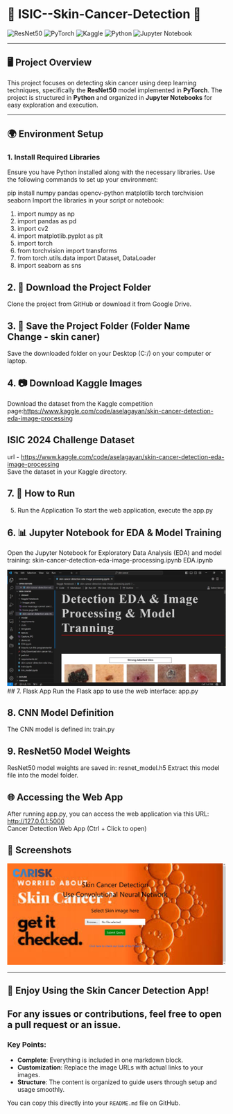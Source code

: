 # 🌟 ISIC--Skin-Cancer-Detection 🌟

![ResNet50](https://img.shields.io/badge/ResNet50-CNN-blue)
![PyTorch](https://img.shields.io/badge/PyTorch-red)
![Kaggle](https://img.shields.io/badge/Kaggle-blue)
![Python](https://img.shields.io/badge/Python-3776AB?style=for-the-badge&logo=python&logoColor=white)
![Jupyter Notebook](https://img.shields.io/badge/Jupyter%20Notebook-orange)

---

## 🖥️ Project Overview
This project focuses on detecting skin cancer using deep learning techniques, specifically the **ResNet50** model implemented in **PyTorch**. The project is structured in **Python** and organized in **Jupyter Notebooks** for easy exploration and execution.

---

## 🌍 Environment Setup

### 1. Install Required Libraries
Ensure you have Python installed along with the necessary libraries. Use the following commands to set up your environment:

pip install numpy pandas opencv-python matplotlib torch torchvision seaborn
Import the libraries in your script or notebook:
<ol>
<li>import numpy as np
<li>import pandas as pd
<li>import cv2
<li>import matplotlib.pyplot as plt
<li>import torch
<li>from torchvision import transforms
<li>from torch.utils.data import Dataset, DataLoader
<li>import seaborn as sns
</ol>

## 2. 📂 Download the Project Folder
Clone the project from GitHub or download it from Google Drive.

## 3. 💾 Save the Project Folder (<b>Folder Name Change - skin caner</b>)
Save the downloaded folder on your Desktop (C:/) on your computer or laptop.

## 4. 📷 Download Kaggle Images
Download the dataset from the Kaggle competition page:https://www.kaggle.com/code/aselagayan/skin-cancer-detection-eda-image-processing</br>

## ISIC 2024 Challenge Dataset
url - https://www.kaggle.com/code/aselagayan/skin-cancer-detection-eda-image-processing </br>
Save the dataset in your Kaggle directory.

## 7. 🚀 How to Run
5. Run the Application
To start the web application, execute the app.py</br>


## 6. 📊 Jupyter Notebook for EDA & Model Training
Open the Jupyter Notebook for Exploratory Data Analysis (EDA) and model training:
skin-cancer-detection-eda-image-processing.ipynb
EDA.ipynb

<a herf="https://drive.google.com/file/d/1CYVbwvArnFRpG-BJ5Zj3w0_WNN1EufHx/view?usp=drive_link">
<img src="Keggle Notebook/jupiternotbook.JPG" width="800">
## 7. Flask App
Run the Flask app to use the web interface:
app.py

## 8. CNN Model Definition
The CNN model is defined in:
train.py

## 9. ResNet50 Model Weights
ResNet50 model weights are saved in:
resnet_model.h5
Extract this model file into the model folder.

## 🌐 Accessing the Web App
After running app.py, you can access the web application via this URL: http://127.0.0.1:5000 </br>
Cancer Detection Web App (Ctrl + Click to open)

## 🎨 Screenshots
<img src="Keggle Notebook/home page.JPG" width="800"/>

---
## 🎉 Enjoy Using the Skin Cancer Detection App!
For any issues or contributions, feel free to open a pull request or an issue.
---
### Key Points:
- **Complete**: Everything is included in one markdown block.
- **Customization**: Replace the image URLs with actual links to your images.
- **Structure**: The content is organized to guide users through setup and usage smoothly. 

You can copy this directly into your `README.md` file on GitHub.
